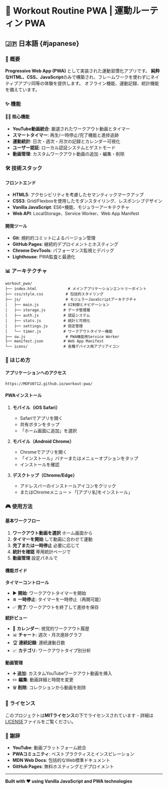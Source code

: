 # 💪 Workout Routine PWA | 運動ルーティン PWA


## 🇯🇵 日本語 {#japanese}

### 🎯 概要

**Progressive Web App (PWA)** として実装された運動習慣化アプリです。
**純粋なHTML、CSS、JavaScript**のみで構築され、フレームワークを使わずにネイティブアプリ同等の体験を提供します。
オフライン機能、運動記録、統計機能を備えています。

### ✨ 機能

#### 🏃‍♂️ 核心機能
- **YouTube動画統合**: 厳選されたワークアウト動画とタイマー
- **スマートタイマー**: 再生/一時停止/完了機能と進捗追跡
- **運動統計**: 日次・週次・月次の記録とカレンダー可視化
- **ユーザー認証**: ローカル認証システムとゲストモード
- **動画管理**: カスタムワークアウト動画の追加・編集・削除

### 🛠️ 技術スタック

#### フロントエンド
- **HTML5**: アクセシビリティを考慮したセマンティックマークアップ
- **CSS3**: Grid/Flexboxを使用したモダンスタイリング、レスポンシブデザイン
- **Vanilla JavaScript**: ES6+機能、モジュラーアーキテクチャ
- **Web API**: LocalStorage、Service Worker、Web App Manifest

#### 開発ツール
- **Git**: 規約的コミットによるバージョン管理
- **GitHub Pages**: 継続的デプロイメントとホスティング
- **Chrome DevTools**: パフォーマンス監視とデバッグ
- **Lighthouse**: PWA監査と最適化

### 📊 アーキテクチャ

```
workout_pwa/
├── index.html              # メインアプリケーションエントリーポイント
├── css/style.css          # 包括的スタイリング
├── js/                    # モジュラーJavaScriptアーキテクチャ
│   ├── main.js           # UI制御とナビゲーション
│   ├── storage.js        # データ管理層
│   ├── auth.js           # 認証システム
│   ├── stats.js          # 統計と可視化
│   ├── settings.js       # 設定管理
│   └── timer.js          # ワークアウトタイマー機能
├── sw.js                  # PWA機能用Service Worker
├── manifest.json         # Web App Manifest
└── icons/                # 各種デバイス用アプリアイコン
```

### 🚀 はじめ方


####  アプリケーションへのアクセス
   ```
   https://MOFU0712.github.io/workout-pwa/
   ```

#### PWAインストール

1. **モバイル（iOS Safari）**
   - Safariでアプリを開く
   - 共有ボタンをタップ
   - 「ホーム画面に追加」を選択

2. **モバイル（Android Chrome）**
   - Chromeでアプリを開く
   - 「インストール」バナーまたはメニューオプションをタップ
   - インストールを確認

3. **デスクトップ（Chrome/Edge）**
   - アドレスバーのインストールアイコンをクリック
   - またはChromeメニュー > 「[アプリ名]をインストール」

### 🎮 使用方法

#### 基本ワークフロー
1. **ワークアウト動画を選択** ホーム画面から
2. **タイマーを開始** して動画に合わせて運動
3. **完了または一時停止** 必要に応じて
4. **統計を確認** 専用統計ページで
5. **動画管理** 設定パネルで

#### 機能ガイド

**タイマーコントロール**
- ▶️ **開始**: ワークアウトタイマーを開始
- ⏸️ **一時停止**: タイマーを一時停止（再開可能）
- ✅ **完了**: ワークアウトを終了して進捗を保存

**統計ビュー**
- 📅 **カレンダー**: 視覚的ワークアウト履歴
- 📊 **チャート**: 週次・月次進捗グラフ
- 🏆 **連続記録**: 連続運動日数
- 📈 **カテゴリ**: ワークアウトタイプ別分析

**動画管理**
- ➕ **追加**: カスタムYouTubeワークアウト動画を挿入
- ✏️ **編集**: 動画詳細と時間を変更
- 🗑️ **削除**: コレクションから動画を削除


### 📄 ライセンス

このプロジェクトは**MITライセンス**の下でライセンスされています - 詳細は[LICENSE](LICENSE)ファイルをご覧ください。

### 🙏 謝辞

- **YouTube**: 動画プラットフォーム統合
- **PWAコミュニティ**: ベストプラクティスとインスピレーション
- **MDN Web Docs**: 包括的なWeb標準ドキュメント
- **GitHub Pages**: 無料ホスティングとデプロイメント


---

**Built with ❤️ using Vanilla JavaScript and PWA technologies**